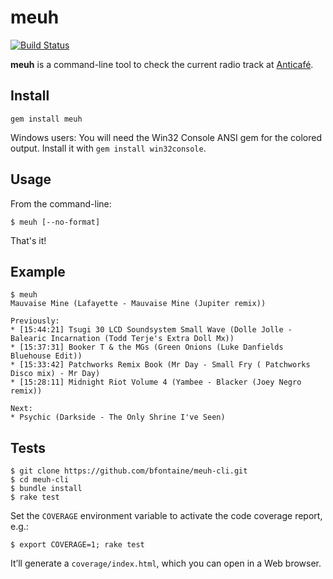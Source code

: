 # meuh

[![Build Status](https://travis-ci.org/bfontaine/meuh-cli.png?branch=master)](https://travis-ci.org/bfontaine/meuh-cli)

**meuh** is a command-line tool to check the current radio track at
[Anticafé][anticafe].

[anticafe]: http://anticafe.fr/en

## Install

```
gem install meuh
```

Windows users: You will need the Win32 Console ANSI gem for the colored output.
Install it with `gem install win32console`.

## Usage

From the command-line:

```
$ meuh [--no-format]
```

That's it!

## Example

```
$ meuh
Mauvaise Mine (Lafayette - Mauvaise Mine (Jupiter remix))

Previously:
* [15:44:21] Tsugi 30 LCD Soundsystem Small Wave (Dolle Jolle - Balearic Incarnation (Todd Terje's Extra Doll Mx))
* [15:37:31] Booker T & the MGs (Green Onions (Luke Danfields Bluehouse Edit))
* [15:33:42] Patchworks Remix Book (Mr Day - Small Fry ( Patchworks Disco mix) - Mr Day)
* [15:28:11] Midnight Riot Volume 4 (Yambee - Blacker (Joey Negro remix))

Next:
* Psychic (Darkside - The Only Shrine I've Seen)
```

## Tests

```
$ git clone https://github.com/bfontaine/meuh-cli.git
$ cd meuh-cli
$ bundle install
$ rake test
```

Set the `COVERAGE` environment variable to activate the code
coverage report, e.g.:

```
$ export COVERAGE=1; rake test
```


It’ll generate a `coverage/index.html`, which you can open in a
Web browser.
